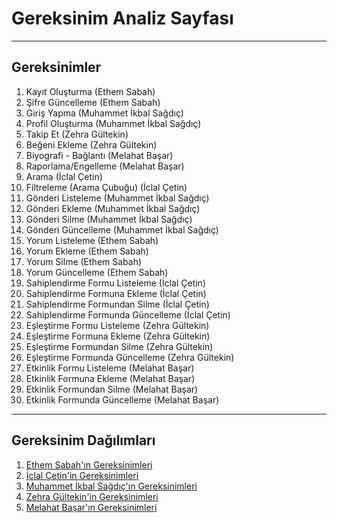 # Gereksinim Analiz Sayfası

------------

## Gereksinimler

1. Kayıt Oluşturma (Ethem Sabah)
2. Şifre Güncelleme (Ethem Sabah)
3. Giriş Yapma  (Muhammet İkbal Sağdıç)
4. Profil Oluşturma  (Muhammet İkbal Sağdıç)
5. Takip Et (Zehra Gültekin)
6. Beğeni Ekleme (Zehra Gültekin)
7. Biyografi - Bağlantı (Melahat Başar)
8. Raporlama/Engelleme (Melahat Başar)
9. Arama (İclal Çetin)
10. Filtreleme (Arama Çubuğu) (İclal Çetin)
11. Gönderi Listeleme  (Muhammet İkbal Sağdıç)
12. Gönderi Ekleme  (Muhammet İkbal Sağdıç)
13. Gönderi Silme  (Muhammet İkbal Sağdıç)
14. Gönderi Güncelleme  (Muhammet İkbal Sağdıç)
15. Yorum Listeleme (Ethem Sabah)
16. Yorum Ekleme (Ethem Sabah)
17. Yorum Silme (Ethem Sabah)
18. Yorum Güncelleme (Ethem Sabah)
19. Sahiplendirme Formu Listeleme (İclal Çetin)
20. Sahiplendirme Formuna Ekleme (İclal Çetin)
21. Sahiplendirme Formundan Silme (İclal Çetin)
22. Sahiplendirme Formunda Güncelleme (İclal Çetin)
23. Eşleştirme Formu Listeleme  (Zehra Gültekin)
24. Eşleştirme Formuna Ekleme (Zehra Gültekin)
25. Eşleştirme Formundan Silme  (Zehra Gültekin)
26. Eşleştirme Formunda Güncelleme (Zehra Gültekin)
27. Etkinlik Formu Listeleme (Melahat Başar)
28. Etkinlik Formuna Ekleme (Melahat Başar)
29. Etkinlik Formundan Silme (Melahat Başar)
30. Etkinlik Formunda Güncelleme (Melahat Başar)

------------

## Gereksinim Dağılımları 
1. [Ethem Sabah'ın Gereksinimleri]()
2. [İclal Çetin'in Gereksinimleri]()
3.  [ Muhammet İkbal Sağdıç'ın Gereksinimleri]()
4. [ Zehra Gültekin'in Gereksinimleri]()
5. [Melahat Başar'ın Gereksinimleri]()
